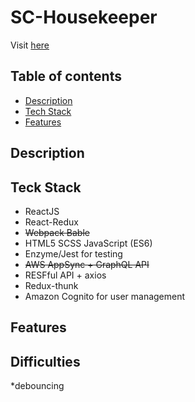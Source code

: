 # SC-Housekeeper

Visit [here](https://master.d3jyyyjyic8ggl.amplifyapp.com/)

## Table of contents
* [Description](#description) 
* [Tech Stack](#techstack)
* [Features](#features)

## Description

## Teck Stack

* ReactJS
* React-Redux
* ~~Webpack Bable~~
* HTML5 SCSS JavaScript (ES6)
* Enzyme/Jest for testing
* ~~AWS AppSync + GraphQL API~~
* RESFful API + axios
* Redux-thunk
* Amazon Cognito for user management


## Features

## Difficulties
*debouncing

